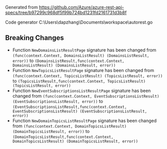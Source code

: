 
Generated from https://github.com/Azure/azure-rest-api-specs/tree/b97299c968df5f99b724bd1231fd2161731d3b8f

Code generator C:\Users\dapzhang\Documents\workspace\autorest.go

## Breaking Changes

- Function `NewDomainsListResultPage` signature has been changed from `(func(context.Context, DomainsListResult) (DomainsListResult, error))` to `(DomainsListResult,func(context.Context, DomainsListResult) (DomainsListResult, error))`
- Function `NewTopicsListResultPage` signature has been changed from `(func(context.Context, TopicsListResult) (TopicsListResult, error))` to `(TopicsListResult,func(context.Context, TopicsListResult) (TopicsListResult, error))`
- Function `NewEventSubscriptionsListResultPage` signature has been changed from `(func(context.Context, EventSubscriptionsListResult) (EventSubscriptionsListResult, error))` to `(EventSubscriptionsListResult,func(context.Context, EventSubscriptionsListResult) (EventSubscriptionsListResult, error))`
- Function `NewDomainTopicsListResultPage` signature has been changed from `(func(context.Context, DomainTopicsListResult) (DomainTopicsListResult, error))` to `(DomainTopicsListResult,func(context.Context, DomainTopicsListResult) (DomainTopicsListResult, error))`

